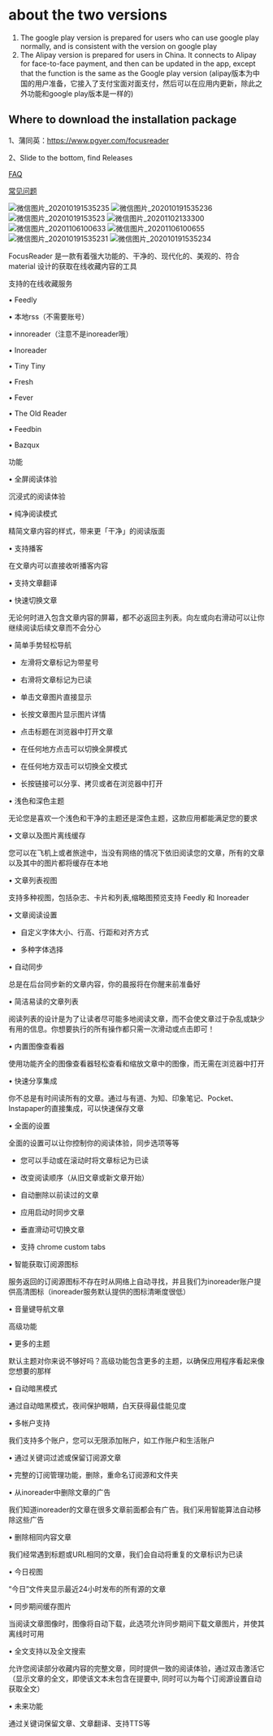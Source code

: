 # about the two versions
1.  The google play version is prepared for users who can use google play normally, and is consistent with the version on google play
2. The Alipay version is prepared for users in China. It connects to Alipay for face-to-face payment, and then can be updated in the app, except that the function is the same as the Google play version
(alipay版本为中国的用户准备，它接入了支付宝面对面支付，然后可以在应用内更新，除此之外功能和google play版本是一样的)

## Where to download the installation package
1、蒲同英：https://www.pgyer.com/focusreader

2、Slide to the bottom, find Releases

[FAQ](https://support.qq.com/products/286382/faqs/81812)

[常见问题](https://support.qq.com/products/286382/faqs/81813)


![微信图片_202010191535235](https://user-images.githubusercontent.com/69662387/167528965-26ae5f3b-ca12-44ed-96fb-032afd876a56.png)
![微信图片_202010191535236](https://user-images.githubusercontent.com/69662387/167528978-c08c1c19-8334-40c1-9c27-947fc9ae225c.png)
![微信图片_20201019153523](https://user-images.githubusercontent.com/69662387/167528980-5f0f0c07-576f-4364-920e-84524b5ce1a8.png)
![微信图片_20201102133300](https://user-images.githubusercontent.com/69662387/167528983-f8b0514f-caf1-4a87-842d-710d8e118951.png)
![微信图片_20201106100633](https://user-images.githubusercontent.com/69662387/167528987-b5910d85-f375-4938-a2af-bfedb077aab9.png)
![微信图片_20201106100655](https://user-images.githubusercontent.com/69662387/167528988-8e4d0c48-b792-484c-95e9-17db5b481a46.png)
![微信图片_202010191535231](https://user-images.githubusercontent.com/69662387/167528989-cbd32f6f-befb-41be-a059-55abcd230eaa.png)
![微信图片_202010191535234](https://user-images.githubusercontent.com/69662387/167528990-26ef062c-7403-4f23-9ee9-77e478de4cbb.png)


FocusReader 是一款有着强大功能的、干净的、现代化的、美观的、符合material 设计的获取在线收藏内容的工具





支持的在线收藏服务

• Feedly

• 本地rss（不需要账号）

• innoreader（注意不是inoreader哦）

• Inoreader

• Tiny Tiny

• Fresh

• Fever 

• The Old Reader

• Feedbin

• Bazqux



功能

• 全屏阅读体验

沉浸式的阅读体验



• 纯净阅读模式

精简文章内容的样式，带来更「干净」的阅读版面



• 支持播客

在文章内可以直接收听播客内容



• 支持文章翻译



• 快速切换文章

无论何时进入包含文章内容的屏幕，都不必返回主列表。向左或向右滑动可以让你继续阅读后续文章而不会分心



• 简单手势轻松导航

- 左滑将文章标记为带星号

- 右滑将文章标记为已读

- 单击文章图片直接显示

- 长按文章图片显示图片详情

- 点击标题在浏览器中打开文章

- 在任何地方点击可以切换全屏模式

- 在任何地方双击可以切换全文模式

- 长按链接可以分享、拷贝或者在浏览器中打开



• 浅色和深色主题

无论您是喜欢一个浅色和干净的主题还是深色主题，这款应用都能满足您的要求



• 文章以及图片离线缓存

您可以在飞机上或者旅途中，当没有网络的情况下依旧阅读您的文章，所有的文章以及其中的图片都将缓存在本地



• 文章列表视图

支持多种视图，包括杂志、卡片和列表,缩略图预览支持 Feedly 和 Inoreader



• 文章阅读设置

- 自定义字体大小、行高、行距和对齐方式

- 多种字体选择



• 自动同步

总是在后台同步新的文章内容，你的晨报将在你醒来前准备好



• 简洁易读的文章列表

阅读列表的设计是为了让读者尽可能多地阅读文章，而不会使文章过于杂乱或缺少有用的信息。你想要执行的所有操作都只需一次滑动或点击即可！

• 内置图像查看器

使用功能齐全的图像查看器轻松查看和缩放文章中的图像，而无需在浏览器中打开



• 快速分享集成

你不总是有时间读所有的文章。通过与有道、为知、印象笔记、Pocket、Instapaper的直接集成，可以快速保存文章



• 全面的设置

 全面的设置可以让你控制你的阅读体验，同步选项等等

- 您可以手动或在滚动时将文章标记为已读

- 改变阅读顺序（从旧文章或新文章开始）

- 自动删除以前读过的文章

- 应用启动时同步文章

- 垂直滑动可切换文章

- 支持 chrome custom tabs



• 智能获取订阅源图标

 服务返回的订阅源图标不存在时从网络上自动寻找，并且我们为inoreader账户提供高清图标（inoreader服务默认提供的图标清晰度很低）



• 音量键导航文章



高级功能



• 更多的主题

默认主题对你来说不够好吗？高级功能包含更多的主题，以确保应用程序看起来像您想要的那样



• 自动暗黑模式

通过自动暗黑模式，夜间保护眼睛，白天获得最佳能见度



• 多帐户支持

我们支持多个账户，您可以无限添加账户，如工作账户和生活账户



• 通过关键词过滤或保留订阅源文章



• 完整的订阅管理功能，删除，重命名订阅源和文件夹



• 从inoreader中删除文章的广告

我们知道inoreader的文章在很多文章前面都会有广告。我们采用智能算法自动移除这些广告



• 删除相同内容文章

我们经常遇到标题或URL相同的文章，我们会自动将重复的文章标识为已读



• 今日视图

“今日”文件夹显示最近24小时发布的所有源的文章



• 同步期间缓存图片

当阅读文章图像时，图像将自动下载，此选项允许同步期间下载文章图片，并使其离线时可用



• 全文支持以及全文搜索

允许您阅读部分收藏内容的完整文章，同时提供一致的阅读体验，通过双击激活它（显示文章的全文，即使该文本未包含在提要中, 同时可以为每个订阅源设置自动获取全文）



• 未来功能

通过关键词保留文章、文章翻译、支持TTS等

